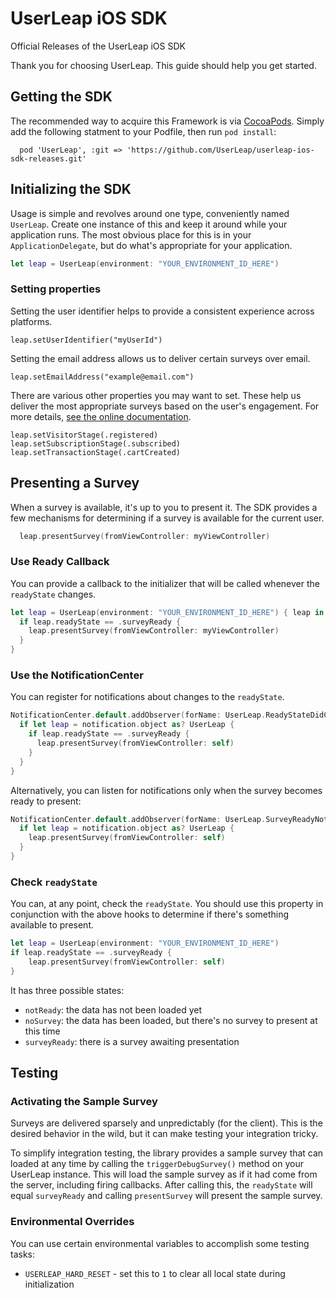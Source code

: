 # UserLeap iOS SDK

Official Releases of the UserLeap iOS SDK

Thank you for choosing UserLeap. This guide should help you get started.

## Getting the SDK

The recommended way to acquire this Framework is via [CocoaPods](https://cocoapods.org). Simply add the following statment to your Podfile, then run `pod install`:

```
  pod 'UserLeap', :git => 'https://github.com/UserLeap/userleap-ios-sdk-releases.git'
```

## Initializing the SDK

Usage is simple and revolves around one type, conveniently named `UserLeap`. Create one instance of this and keep it around while your application runs. The most obvious place for this is in your `ApplicationDelegate`, but do what's appropriate for your application.

```swift
let leap = UserLeap(environment: "YOUR_ENVIRONMENT_ID_HERE")
```

### Setting properties

Setting the user identifier helps to provide a consistent experience across platforms.

```
leap.setUserIdentifier("myUserId")
```

Setting the email address allows us to deliver certain surveys over email.

```
leap.setEmailAddress("example@email.com")
```

There are various other properties you may want to set. These help us deliver the most appropriate surveys based on the user's engagement. For more details, [see the online documentation](https://docs.userleap.com/installation).

```
leap.setVisitorStage(.registered)
leap.setSubscriptionStage(.subscribed)
leap.setTransactionStage(.cartCreated)
```

## Presenting a Survey

When a survey is available, it's up to you to present it. The SDK provides a few mechanisms for determining if a survey is available for the current user.

```swift
  leap.presentSurvey(fromViewController: myViewController)
```

### Use Ready Callback

You can provide a callback to the initializer that will be called whenever the `readyState` changes.

```swift
let leap = UserLeap(environment: "YOUR_ENVIRONMENT_ID_HERE") { leap in
  if leap.readyState == .surveyReady {
    leap.presentSurvey(fromViewController: myViewController)
  }
}
```

### Use the NotificationCenter

You can register for notifications about changes to the `readyState`.

```swift
NotificationCenter.default.addObserver(forName: UserLeap.ReadyStateDidChangeNotification, object: nil, queue: OperationQueue.main) { (notification) in
  if let leap = notification.object as? UserLeap {
    if leap.readyState == .surveyReady {
      leap.presentSurvey(fromViewController: self)
    }
  }
}
```

Alternatively, you can listen for notifications only when the survey becomes ready to present:

```swift
NotificationCenter.default.addObserver(forName: UserLeap.SurveyReadyNotification, object: nil, queue: OperationQueue.main) { (notification) in
  if let leap = notification.object as? UserLeap {
    leap.presentSurvey(fromViewController: self)
  }
}
```


### Check `readyState`

You can, at any point, check the `readyState`. You should use this property in conjunction with the above hooks to determine if there's something available to present.

```swift
let leap = UserLeap(environment: "YOUR_ENVIRONMENT_ID_HERE")
if leap.readyState == .surveyReady {
    leap.presentSurvey(fromViewController: self)
}
```

It has three possible states:

* `notReady`: the data has not been loaded yet
* `noSurvey`: the data has been loaded, but there's no survey to present at this time
* `surveyReady`: there is a survey awaiting presentation

## Testing

### Activating the Sample Survey

Surveys are delivered sparsely and unpredictably (for the client). This is the desired behavior in the wild, but it can make testing your integration tricky.

To simplify integration testing, the library provides a sample survey that can loaded at any time by calling the `triggerDebugSurvey()` method on your UserLeap instance. This will load the sample survey as if it had come from the server, including firing callbacks. After calling this, the `readyState` will equal `surveyReady` and calling `presentSurvey` will present the sample survey.


### Environmental Overrides

You can use certain environmental variables to accomplish some testing tasks:

* `USERLEAP_HARD_RESET` - set this to `1` to clear all local state during initialization

